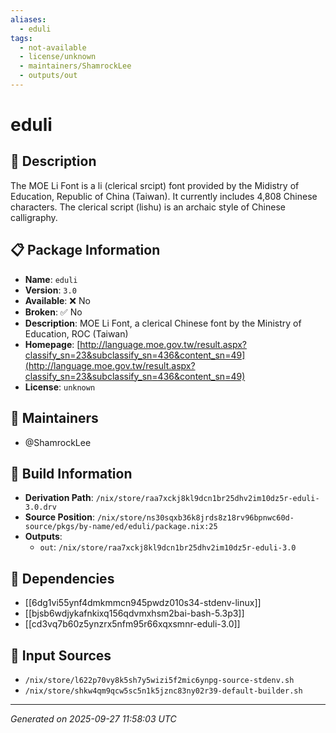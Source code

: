 ```yaml
---
aliases:
  - eduli
tags:
  - not-available
  - license/unknown
  - maintainers/ShamrockLee
  - outputs/out
---
```


# eduli

## 📝 Description

The MOE Li Font is a li (clerical srcipt) font
provided by
the Midistry of Education, Republic of China (Taiwan).
It currently includes 4,808 Chinese characters.
The clerical script (lishu) is an archaic style of Chinese calligraphy.


## 📋 Package Information

- **Name**: `eduli`
- **Version**: `3.0`
- **Available**: ❌ No
- **Broken**: ✅ No
- **Description**: MOE Li Font, a clerical Chinese font by the Ministry of Education, ROC (Taiwan)
- **Homepage**: [http://language.moe.gov.tw/result.aspx?classify_sn=23&subclassify_sn=436&content_sn=49](http://language.moe.gov.tw/result.aspx?classify_sn=23&subclassify_sn=436&content_sn=49)
- **License**: `unknown`
## 👥 Maintainers

- @ShamrockLee


## 🔧 Build Information

- **Derivation Path**: `/nix/store/raa7xckj8kl9dcn1br25dhv2im10dz5r-eduli-3.0.drv`
- **Source Position**: `/nix/store/ns30sqxb36k8jrds8z18rv96bpnwc60d-source/pkgs/by-name/ed/eduli/package.nix:25`
- **Outputs**:
  - `out`:  `/nix/store/raa7xckj8kl9dcn1br25dhv2im10dz5r-eduli-3.0`

## 🔗 Dependencies

- [[6dg1vi55ynf4dmkmmcn945pwdz010s34-stdenv-linux]]
- [[bjsb6wdjykafnkixq156qdvmxhsm2bai-bash-5.3p3]]
- [[cd3vq7b60z5ynzrx5nfm95r66xqxsmnr-eduli-3.0]]

## 📁 Input Sources

- `/nix/store/l622p70vy8k5sh7y5wizi5f2mic6ynpg-source-stdenv.sh`
- `/nix/store/shkw4qm9qcw5sc5n1k5jznc83ny02r39-default-builder.sh`

---
*Generated on 2025-09-27 11:58:03 UTC*
